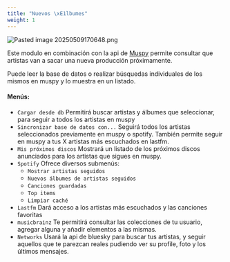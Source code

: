 ```yaml
---
title: "Nuevos \xE1lbumes"
weight: 1
---
```


![Pasted image 20250509170648.png](Pasted-image-20250509170648.png)

Este modulo en combinación con la api de [Muspy](https://muspy.com/) permite consultar que artistas van a sacar una nueva producción próximamente.

Puede leer la base de datos o realizar búsquedas individuales de los mismos en muspy  y lo muestra en un listado.

#### Menús:

- `Cargar desde db` Permitirá buscar artistas y álbumes que seleccionar, para seguir a todos los artistas en muspy
- `Sincronizar base de datos con...` Seguirá todos los artistas seleccionados previamente en muspy o spotify. También permite seguir en muspy a tus X artistas más escuchados en lastfm.
- `Mis próximos discos` Mostrará un listado de los próximos discos anunciados para los artistas que sigues en muspy.
- `Spotify` Ofrece diversos submenús:
	- `Mostrar artistas seguidos`
	- `Nuevos álbumes de artistas seguidos`
	- `Canciones guardadas`
	- `Top items`
	- `Limpiar caché`
- `Lastfm` Dará acceso a los artistas más escuchados y las canciones favoritas
- `musicbrainz` Te permitirá consultar las colecciones de tu usuario, agregar alguna y añadir elementos a las mismas.
- `Networks` Usará la api de bluesky para buscar tus artistas, y seguir aquellos que te parezcan reales pudiendo ver su profile, foto y los últimos mensajes.

